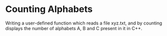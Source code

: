 # Counting Alphabets
Writing a user-defined function which reads a file xyz.txt, and by counting displays the number of alphabets A, B and C present in it in C++.

